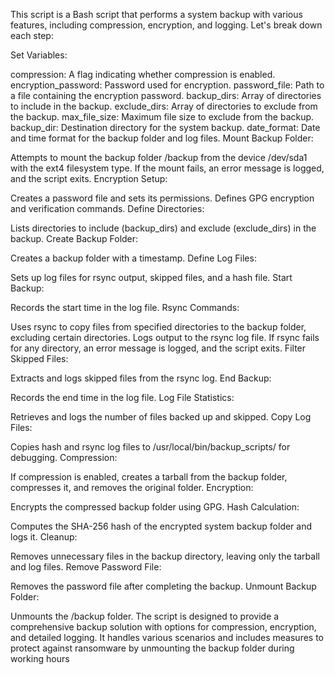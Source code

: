 This script is a Bash script that performs a system backup with various features, including compression, encryption, and logging. Let's break down each step:

Set Variables:

compression: A flag indicating whether compression is enabled.
encryption_password: Password used for encryption.
password_file: Path to a file containing the encryption password.
backup_dirs: Array of directories to include in the backup.
exclude_dirs: Array of directories to exclude from the backup.
max_file_size: Maximum file size to exclude from the backup.
backup_dir: Destination directory for the system backup.
date_format: Date and time format for the backup folder and log files.
Mount Backup Folder:

Attempts to mount the backup folder /backup from the device /dev/sda1 with the ext4 filesystem type.
If the mount fails, an error message is logged, and the script exits.
Encryption Setup:

Creates a password file and sets its permissions.
Defines GPG encryption and verification commands.
Define Directories:

Lists directories to include (backup_dirs) and exclude (exclude_dirs) in the backup.
Create Backup Folder:

Creates a backup folder with a timestamp.
Define Log Files:

Sets up log files for rsync output, skipped files, and a hash file.
Start Backup:

Records the start time in the log file.
Rsync Commands:

Uses rsync to copy files from specified directories to the backup folder, excluding certain directories.
Logs output to the rsync log file.
If rsync fails for any directory, an error message is logged, and the script exits.
Filter Skipped Files:

Extracts and logs skipped files from the rsync log.
End Backup:

Records the end time in the log file.
Log File Statistics:

Retrieves and logs the number of files backed up and skipped.
Copy Log Files:

Copies hash and rsync log files to /usr/local/bin/backup_scripts/ for debugging.
Compression:

If compression is enabled, creates a tarball from the backup folder, compresses it, and removes the original folder.
Encryption:

Encrypts the compressed backup folder using GPG.
Hash Calculation:

Computes the SHA-256 hash of the encrypted system backup folder and logs it.
Cleanup:

Removes unnecessary files in the backup directory, leaving only the tarball and log files.
Remove Password File:

Removes the password file after completing the backup.
Unmount Backup Folder:

Unmounts the /backup folder.
The script is designed to provide a comprehensive backup solution with options for compression, encryption, and detailed logging. It handles various scenarios and includes measures to protect against ransomware by unmounting the backup folder during working hours
